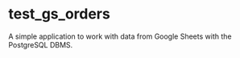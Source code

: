 # test_gs_orders
A simple application to work with data from Google Sheets with the PostgreSQL DBMS.
